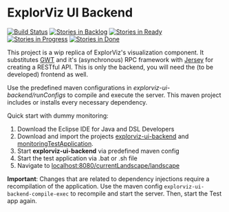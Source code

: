 # ExplorViz UI Backend
<a href="https://travis-ci.org/ExplorViz/explorviz-ui-backend"><img src="https://travis-ci.org/ExplorViz/explorviz-ui-backend.svg?branch=master" alt="Build Status"></a>
[![Stories in Backlog](https://badge.waffle.io/ExplorViz/explorviz-ui-backend.png?label=backlog&title=Backlog)](http://waffle.io/ExplorViz/explorviz-ui-backend)
[![Stories in Ready](https://badge.waffle.io/ExplorViz/explorviz-ui-backend.png?label=ready&title=Ready)](http://waffle.io/ExplorViz/explorviz-ui-backend)
[![Stories in Progress](https://badge.waffle.io/ExplorViz/explorviz-ui-backend.png?label=in%20progress&title=In%20Progress)](http://waffle.io/ExplorViz/explorviz-ui-backend)
[![Stories in Done](https://badge.waffle.io/ExplorViz/explorviz-ui-backend.png?label=done&title=Done)](http://waffle.io/ExplorViz/explorviz-ui-backend)


This project is a wip replica of ExplorViz's visualization component. It substitutes [GWT](http://www.gwtproject.org/) and it's (asynchronous) RPC framework with [Jersey](https://jersey.java.net/) for creating a RESTful API. This is only the backend, you will need the (to be developed) frontend as well.

Use the predefined maven configurations in *explorviz-ui-backend/runConfigs* to compile and execute the server. This maven project includes or installs every necessary dependency.

Quick start with dummy monitoring:

1. Download the Eclipse IDE for Java and DSL Developers
2. Download and import the projects [explorviz-ui-backend](https://github.com/ExplorViz/common) and [monitoringTestApplication](https://github.com/ExplorViz/monitoringTestApplication).
3. Start **explorviz-ui-backend** via predefined maven config
4. Start the test application via .bat or .sh file
5. Navigate to [localhost:8080/currentLandscape/landscape](http://localhost:8080/currentLandscape/landscape)

**Important**: Changes that are related to dependency injections require a recompilation of the application. Use the maven config `explorviz-ui-backend-compile-exec` to recompile and start the server. Then, start the Test app again.


